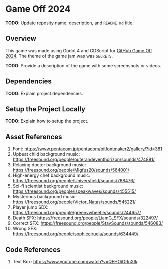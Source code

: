 # Game Off 2024

**TODO**: Update reposity name, description, and `README.md` title.

## Overview 
This game was made using Godot 4 and GDScript for [GitHub Game Off 2024](https://itch.io/jam/game-off-2024). The theme of the game jam was was `SECRETS`.

**TODO**: Provide a description of the game with some screenshots or videos.

## Dependencies

**TODO**: Explain project dependencies.

## Setup the Project Locally

**TODO**: Explain how to setup the project.

## Asset References
1. Font: https://www.pentacom.jp/pentacom/bitfontmaker2/gallery/?id=381
2. Upbeat child background music: https://freesound.org/people/outerandeventhorizon/sounds/474881/
3. Relaxing doctor background music: https://freesound.org/people/Migfus20/sounds/564001/
4. High-energy chef background music: https://freesound.org/people/Universfield/sounds/768476/
5. Sci-fi scientist background music: https://freesound.org/people/ispeakwaves/sounds/455515/
6. Mysterious background music: https://freesound.org/people/Victor_Natas/sounds/545221/
7. Player jump SDX: https://freesound.org/people/greenvwbeetle/sounds/244657/
8. Death SFX: https://freesound.org/people/LiamG_SFX/sounds/322497/
9. Correct SFX: https://freesound.org/people/StavSounds/sounds/546083/
10. Wrong SFX: https://freesound.org/people/sophieciruela/sounds/634449/

## Code References
1. Text Box: https://www.youtube.com/watch?v=QEHOiORnXIk 